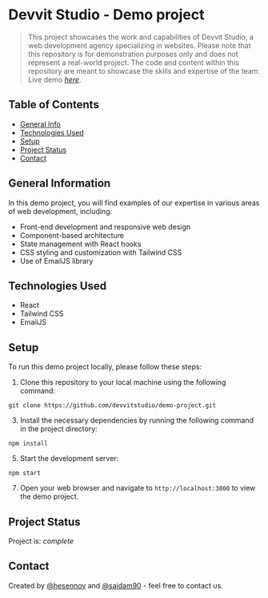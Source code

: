 # Devvit Studio - Demo project
> This project showcases the work and capabilities of Devvit Studio, a web development agency specializing in websites.
> Please note that this repository is for demonstration purposes only and does not represent a real-world project.
> The code and content within this repository are meant to showcase the skills and expertise of the team.
> Live demo [_here_](https://www.example.com).

## Table of Contents
* [General Info](#general-information)
* [Technologies Used](#technologies-used)
* [Setup](#setup)
* [Project Status](#project-status)
* [Contact](#contact)

## General Information
In this demo project, you will find examples of our expertise in various areas of web development, including:
- Front-end development and responsive web design
- Component-based architecture
- State management with React hooks
- CSS styling and customization with Tailwind CSS
- Use of EmailJS library

## Technologies Used
- React
- Tailwind CSS
- EmailJS

## Setup
To run this demo project locally, please follow these steps:
1. Clone this repository to your local machine using the following command:
   
`git clone https://github.com/devvitstudio/demo-project.git`

3. Install the necessary dependencies by running the following command in the project directory:
   
`npm install`

5. Start the development server:
   
`npm start`

7. Open your web browser and navigate to `http://localhost:3000` to view the demo project.

## Project Status
Project is:  _complete_ 

## Contact
Created by [@hesennov]([https://github.com/hesennov]) and [@saidam90]([https://github.com/saidam90]) - feel free to contact us.
